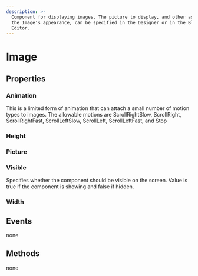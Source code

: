 ```yaml
---
description: >-
  Component for displaying images. The picture to display, and other aspects of
  the Image's appearance, can be specified in the Designer or in the Blocks
  Editor.
---
```


# Image

## Properties

### Animation

This is a limited form of animation that can attach a small number of motion types to images. The allowable motions are ScrollRightSlow, ScrollRight, ScrollRightFast, ScrollLeftSlow, ScrollLeft, ScrollLeftFast, and Stop

### Height

### Picture

### Visible

Specifies whether the component should be visible on the screen. Value is true if the component is showing and false if hidden.

### Width

## Events

none

## Methods

none

